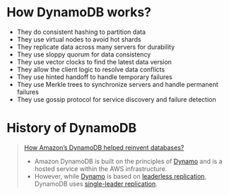 # How DynamoDB works?
- They do consistent hashing to partition data
- They use virtual nodes to avoid hot shards
- They replicate data across many servers for durability
- They use sloppy quorum for data consistency
- They use vector clocks to find the latest data version
- They allow the client logic to resolve data conflicts
- They use hinted handoff to handle temporary failures
- They use Merkle trees to synchronize servers and handle permanent failures
- They use gossip protocol for service discovery and failure detection

# History of DynamoDB
> [How Amazon’s DynamoDB helped reinvent databases?](https://www.networkworld.com/article/2932313/how-amazon-s-dynamodb-helped-reinvent-databases.html)
> - Amazon DynamoDB is built on the principles of [Dynamo](../../../3_Databases/5_Database-Internals/DynamoStyleDatabases.md) and is a hosted service within the AWS infrastructure.
> - However, while [Dynamo](../../../3_Databases/5_Database-Internals/DynamoStyleDatabases.md) is based on [leaderless replication](../../../3_Databases/4_Consistency-Replication/Replication.md), DynamoDB uses [single-leader replication](../../../3_Databases/4_Consistency-Replication/Replication.md).